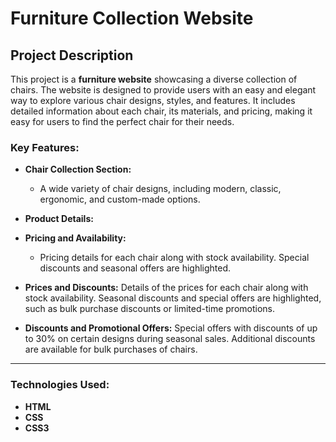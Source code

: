 # Furniture Collection Website

## Project Description
This project is a **furniture website** showcasing a diverse collection of chairs. The website is designed to provide users with an easy and elegant way to explore various chair designs, styles, and features. It includes detailed information about each chair, its materials, and pricing, making it easy for users to find the perfect chair for their needs.

### Key Features:
- **Chair Collection Section:**
  - A wide variety of chair designs, including modern, classic, ergonomic, and custom-made options.
  
- **Product Details:**

- **Pricing and Availability:**
  - Pricing details for each chair along with stock availability. Special discounts and seasonal offers are highlighted.

- **Prices and Discounts:**
Details of the prices for each chair along with stock availability. Seasonal discounts and special offers are highlighted, such as bulk purchase discounts or limited-time promotions.

- **Discounts and Promotional Offers:**
Special offers with discounts of up to 30% on certain designs during seasonal sales. Additional discounts are available for bulk purchases of chairs.

---

### Technologies Used:
- **HTML**
- **CSS**
- **CSS3**
